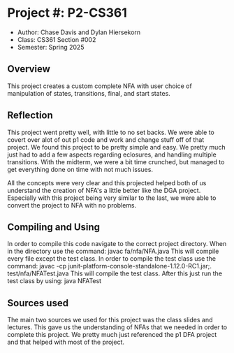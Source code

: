  
# Project #: P2-CS361

* Author: Chase Davis and Dylan Hiersekorn
* Class: CS361 Section #002
* Semester: Spring 2025

## Overview

This project creates a custom complete NFA with user choice of manipulation of states, transitions, final, and start states.

## Reflection

This project went pretty well, with little to no set backs. We were able to covert over alot of out p1 code and work and change stuff off of that project. We found this project to be pretty simple and easy. We pretty much just had to add a few aspects regarding eclosures, and handling multiple transitions. With the midterm, we were a bit time crunched, but managed to get everything done on time with not much issues. 

All the concepts were very clear and this projected helped both of us understand the creation of NFA's a little better like the DGA project. Especially with this project being very similar to the last, we were able to convert the project to NFA with no problems.

## Compiling and Using

In order to compile this code navigate to the correct project directory. When in the
directory use the command:
javac fa/nfa/NFA.java 
This will compile every file except the test class. In order to compile the test class 
use the command: 
javac -cp junit-platform-console-standalone-1.12.0-RC1.jar;. test/nfa/NFATest.java
This will compile the test class. After this just run the test class by using:
java NFATest


## Sources used

The main two sources we used for this project was the class slides and lectures. This gave
us the understanding of NFAs that we needed in order to complete this project. We pretty much just referenced the p1 DFA project and that helped with most of the project.